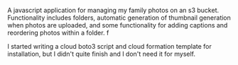A javascript application for managing my family photos on an s3 bucket. Functionality includes  folders, automatic generation of thumbnail generation when photos are uploaded, and some functionality for adding captions and reordering photos within a folder. f

I started writing a cloud boto3 script and cloud formation template for installation, but I didn't quite finish and I don't need it for myself.
